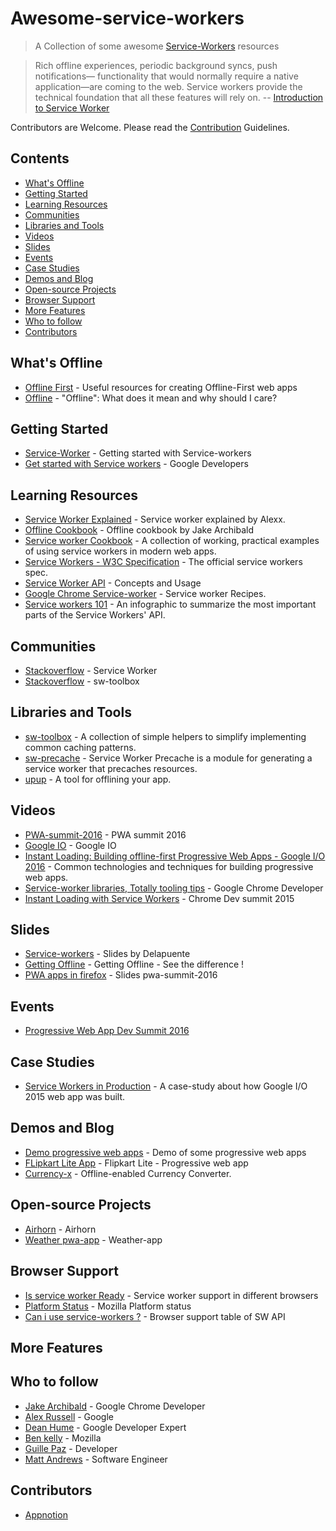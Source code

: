 # Awesome-service-workers

> A Collection of some awesome [Service-Workers](https://developer.mozilla.org/en-US/docs/Web/API/Service_Worker_API) resources

> Rich offline experiences, periodic background syncs, push notifications— functionality that would normally require a native application—are coming to the web. Service workers provide the technical foundation that all these features will rely on. -- [Introduction to Service Worker](http://www.html5rocks.com/en/tutorials/service-worker/introduction/)

Contributors are Welcome. Please read the [Contribution](https://github.com/mbj36/awesome-service-workers/blob/master/CONTRIBUTING.md) Guidelines. 

## Contents

- [What's Offline](#what's-offline)
- [Getting Started](#getting-started)
- [Learning Resources](#learning-resources)
- [Communities](#communities)
- [Libraries and Tools](#libraries-and-tools)
- [Videos](#videos)
- [Slides](#slides)
- [Events](#events)
- [Case Studies](#case-studies)
- [Demos and Blog](#demos-and-blog)
- [Open-source Projects](#open-source-projects)
- [Browser Support](#browser-support)
- [More Features](#more-features)
- [Who to follow](#who-to-follow)
- [Contributors](#contributors)

## What's Offline 

- [Offline First](https://github.com/pazguille/offline-first) - Useful resources for creating Offline-First web apps
- [Offline](http://www.html5rocks.com/en/tutorials/offline/whats-offline/) - "Offline": What does it mean and why should I care?

## Getting Started

- [Service-Worker](http://www.html5rocks.com/en/tutorials/service-worker/introduction/) - Getting started with Service-workers
- [Get started with Service workers](https://developers.google.com/web/fundamentals/getting-started/push-notifications/step-03?hl=en) - Google Developers

## Learning Resources

- [Service Worker Explained](https://github.com/slightlyoff/ServiceWorker/blob/master/explainer.md) - Service worker explained by Alexx.
- [Offline Cookbook](https://jakearchibald.com/2014/offline-cookbook/) - Offline cookbook by Jake Archibald
- [Service worker Cookbook](https://serviceworke.rs/) - A collection of working, practical examples of using service workers in modern web apps.
- [Service Workers - W3C Specification](https://www.w3.org/TR/service-workers/) - The official service workers spec.
- [Service Worker API](https://developer.mozilla.org/en-US/docs/Web/API/Service_Worker_API) - Concepts and Usage
- [Google Chrome Service-worker](https://github.com/GoogleChrome/samples/tree/gh-pages/service-worker) - Service worker Recipes.
- [Service workers 101](https://github.com/delapuente/service-workers-101) - An infographic to summarize the most important parts of the Service Workers' API.

## Communities

- [Stackoverflow](http://stackoverflow.com/questions/tagged/service-worker) - Service Worker
- [Stackoverflow](http://stackoverflow.com/questions/tagged/sw-toolbox) - sw-toolbox

## Libraries and Tools

- [sw-toolbox](https://github.com/GoogleChrome/sw-toolbox) - A collection of simple helpers to simplify implementing common caching patterns.
- [sw-precache](https://github.com/GoogleChrome/sw-precache) - Service Worker Precache is a module for generating a service worker that precaches resources.
- [upup](https://www.talater.com/upup/) - A tool for offlining your app.


## Videos

- [PWA-summit-2016](https://developers.google.com/web/shows/pwa-devsummit/?hl=en) - PWA summit 2016
- [Google IO](https://developers.google.com/web/shows/google-io/?hl=en) - Google IO
- [Instant Loading: Building offline-first Progressive Web Apps - Google I/O 2016](https://youtu.be/cmGr0RszHc8) - Common technologies and techniques for building progressive web apps.
- [Service-worker libraries, Totally tooling tips](https://www.youtube.com/watch?v=IIRj8DftkqE) - Google Chrome Developer
- [Instant Loading with Service Workers](https://www.youtube.com/watch?v=jCKZDTtUA2A) - Chrome Dev summit 2015

## Slides

- [Service-workers](http://delapuente.github.io/presentations/at-your-service/#/) - Slides by Delapuente
- [Getting Offline](https://delapuente.github.io/presentations/from-web-app-to-pwa/index.html#/5) - Getting Offline - See the difference !
- [PWA apps in firefox](http://slidedeck.io/wanderview/slides-pwa-summit-2016) - Slides pwa-summit-2016

## Events

- [Progressive Web App Dev Summit 2016](https://events.withgoogle.com/progressive-web-app-dev-summit/agenda/)

## Case Studies

- [Service Workers in Production](https://developers.google.com/web/showcase/case-study/service-workers-iowa) - A case-study about how Google I/O 2015 web app was built.

## Demos and Blog

- [Demo progressive web apps](https://pwa.rocks/) - Demo of some progressive web apps
- [FLipkart Lite App](http://tech-blog.flipkart.net/) - Flipkart Lite - Progressive web app
- [Currency-x](http://www.currency-x.com) - Offline-enabled Currency Converter.

## Open-source Projects

- [Airhorn](https://github.com/GoogleChrome/airhorn) - Airhorn
- [Weather pwa-app](https://github.com/googlecodelabs/your-first-pwapp) - Weather-app

## Browser Support

- [Is service worker Ready](https://jakearchibald.github.io/isserviceworkerready/) - Service worker support in different browsers
- [Platform Status](https://platform-status.mozilla.org/#service-worker) - Mozilla Platform status
- [Can i use service-workers ?](http://caniuse.com/#search=serviceworkers) - Browser support table of SW API

## More Features


## Who to follow

- [Jake Archibald](https://github.com/jakearchibald) - Google Chrome Developer
- [Alex Russell](https://github.com/slightlyoff) - Google 
- [Dean Hume](https://github.com/deanhume) - Google Developer Expert
- [Ben kelly](https://github.com/wanderview) - Mozilla
- [Guille Paz](https://github.com/pazguille) - Developer
- [Matt Andrews](https://github.com/matthew-andrews) - Software Engineer

## Contributors

- [Appnotion](https://github.com/helloguille)
